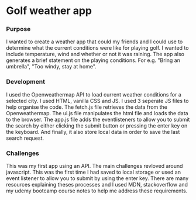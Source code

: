 <h1>Golf weather app</h1>

<h3>Purpose</h3>
<p>I wanted to create a weather app that could my friends and I could use to determine what the current conditions were like for playing golf. I wanted to include temperature, wind and whether or not it was raining. The app also generates a brief statement on the playing conditions. For e.g. "Bring an umbrella", "Too windy, stay at home".</p>

<h3>Development</h3>
<p>I used the Openweathermap API to load current weather conditions for a selected city. I used HTML, vanilla CSS and JS. I used 3 seperate JS files to help organise the code. The fetch.js file retrieves the data from the Openweathermap. The ui.js file manipulates the html file and loads the data to the browser. The app.js file adds the eventlisteners to allow you to submit the search by either clicking the submit button or pressing the enter key on the keyboard. And finally, it also store local data in order to save the last search request.</p>

<h3>Challenges</h3>
<p>This was my first app using an API. The main challenges revloved around javascript. This was the first time I had saved to local storage or used an event listener to allow you to submit by using the enter key. There are many resources explaining theses processes and I used MDN, stackoverflow and my udemy bootcamp course notes to help me address these requirements. </p>



 


